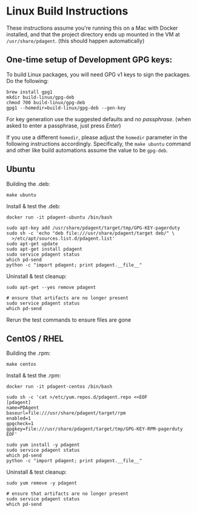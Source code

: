 # Linux Build Instructions

These instructions assume you're running this on a Mac with Docker installed,
and that the project directory ends up mounted in the VM at
`/usr/share/pdagent`. (this should happen automatically)

## One-time setup of Development GPG keys:

To build Linux packages, you will need GPG v1 keys to sign the packages.  Do the following:

```
brew install gpg1
mkdir build-linux/gpg-deb
chmod 700 build-linux/gpg-deb
gpg1 --homedir=build-linux/gpg-deb --gen-key
```

For key generation use the suggested defaults and *no passphrase*. (when
asked to enter a passphrase, just press *Enter*)

If you use a different `homedir`, please adjust the `homedir` parameter in
the following instructions accordingly. Specifically, the `make ubuntu` command and other like build automations assume the value to be `gpg-deb`.

## Ubuntu

Building the .deb:

```
make ubuntu
```

Install & test the .deb:
```
docker run -it pdagent-ubuntu /bin/bash

sudo apt-key add /usr/share/pdagent/target/tmp/GPG-KEY-pagerduty
sudo sh -c 'echo "deb file:///usr/share/pdagent/target deb/" \
  >/etc/apt/sources.list.d/pdagent.list'
sudo apt-get update
sudo apt-get install pdagent
sudo service pdagent status
which pd-send
python -c "import pdagent; print pdagent.__file__"
```

Uninstall & test cleanup:
```
sudo apt-get --yes remove pdagent

# ensure that artifacts are no longer present
sudo service pdagent status
which pd-send
```

Rerun the test commands to ensure files are gone

## CentOS / RHEL

Building the .rpm:
```
make centos
```

Install & test the .rpm:
```
docker run -it pdagent-centos /bin/bash

sudo sh -c 'cat >/etc/yum.repos.d/pdagent.repo <<EOF
[pdagent]
name=PDAgent
baseurl=file:///usr/share/pdagent/target/rpm
enabled=1
gpgcheck=1
gpgkey=file:///usr/share/pdagent/target/tmp/GPG-KEY-RPM-pagerduty
EOF'

sudo yum install -y pdagent
sudo service pdagent status
which pd-send
python -c "import pdagent; print pdagent.__file__"
```

Uninstall & test cleanup:
```
sudo yum remove -y pdagent

# ensure that artifacts are no longer present
sudo service pdagent status
which pd-send
```
